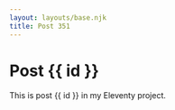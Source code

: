 ```yaml
---
layout: layouts/base.njk
title: Post 351
---
```


# Post {{ id }}

This is post {{ id }} in my Eleventy project.
